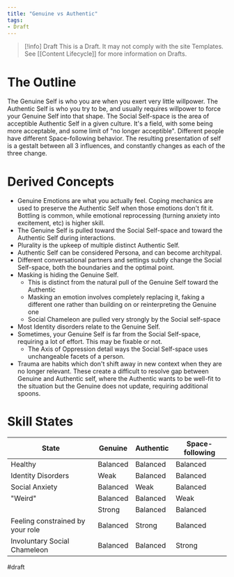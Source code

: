 ```yaml
---
title: "Genuine vs Authentic"
tags:
- Draft
---
```

> [!info] Draft 
>This is a Draft. It may not comply with the site Templates. See [[Content Lifecycle]] for more information on Drafts.

# The Outline
The Genuine Self is who you are when you exert very little willpower.
The Authentic Self is who you try to be, and usually requires willpower to force your Genuine Self into that shape.
The Social Self-space is the area of acceptible Authentic Self in a given culture.  It's a field, with some being more acceptable, and some limit of "no longer acceptible". Different people have different Space-following behavior.
The resulting presentation of self is a gestalt between all 3 influences, and constantly changes as each of the three change.

# Derived Concepts
- Genuine Emotions are what you actually feel. Coping mechanics are used to preserve the Authentic Self when those emotions don't fit it.  Bottling is common, while emotional reprocessing (turning anxiety into excitement, etc) is higher skill.
- The Genuine Self is pulled toward the Social Self-space and toward the Authentic Self during interactions.
- Plurality is the upkeep of multiple distinct Authentic Self.
- Authentic Self can be considered Persona, and can become architypal.
- Different conversational partners and settings subtly change the Social Self-space, both the boundaries and the optimal point.
- Masking is hiding the Genuine Self.
	- This is distinct from the natural pull of the Genuine Self toward the Authentic
	- Masking an emotion involves completely replacing it, faking a different one rather than building on or reinterpreting the Genuine one
	- Social Chameleon are pulled very strongly by the Social self-space
- Most Identity disorders relate to the Genuine Self.
- Sometimes, your Genuine Self is far from the Social Self-space, requiring a lot of effort.  This may be fixable or not.
	- The Axis of Oppression detail ways the Social Self-space uses unchangeable facets of a person.
- Trauma are habits which don't shift away in new context when they are no longer relevant.  These create a difficult to resolve gap between Genuine and Authentic self, where the Authentic wants to be well-fit to the situation but the Genuine does not update, requiring additional spoons.

# Skill States
| State | Genuine | Authentic | Space-following |
| ------- | ------- | ------- | ------- |
| Healthy | Balanced | Balanced | Balanced |
| Identity Disorders | Weak | Balanced | Balanced |
| Social Anxiety | Balanced | Weak | Balanced |
| "Weird" | Balanced | Balanced | Weak |
|  | Strong | Balanced | Balanced |
| Feeling constrained by your role | Balanced | Strong | Balanced |
| Involuntary Social Chameleon | Balanced | Balanced | Strong |



#draft